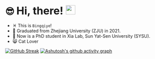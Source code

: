 # :sunglasses: <big> Hi, there! </big> <img src="https://raw.githubusercontent.com/MartinHeinz/MartinHeinz/master/wave.gif" width="30px">  
* :pisces: This is `Bingqiye`!   
* :gift_heart: Graduated from Zhejiang University (ZJU) in 2021.  
* :school: Now is a PhD student in Xia Lab, Sun Yat-Sen University (SYSU). 
* :smile_cat: Cat Lover  

[![GitHub Streak](https://streak-stats.demolab.com/?user=Bingqiye&theme=dark)](https://git.io/streak-stats)
[![Ashutosh's github activity graph](https://github-readme-activity-graph.vercel.app/graph?username=Bingqiye&theme=dracula)](https://github.com/ashutosh00710/github-readme-activity-graph)

